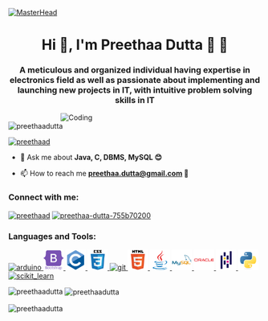 [![MasterHead](https://previews.123rf.com/images/sergeybitos/sergeybitos1907/sergeybitos190700042/128187395-programming-concept-banner-software-web-development-programming-concept-programming-languages-java-c.jpg)](https://preethaadutta.io)
<h1 align="center">Hi 👋, I'm Preethaa Dutta 🙂 🙏</h1>
<h3 align="center">A meticulous and organized individual having expertise in electronics field as well as passionate about implementing and launching new projects in IT, with intuitive problem solving skills in IT</h3>
<img align="right" alt="Coding" width="400" src="https://cdn.dribbble.com/users/331265/screenshots/2542587/gabi-d.gif">

<p align="left"> <img src="https://komarev.com/ghpvc/?username=preethaadutta&label=Profile%20views&color=0e75b6&style=flat" alt="preethaadutta" /> </p>

<p align="left"> <a href="https://twitter.com/preethaad" target="blank"><img src="https://img.shields.io/twitter/follow/preethaad?logo=twitter&style=for-the-badge" alt="preethaad" /></a> </p>

- 💬 Ask me about **Java, C, DBMS, MySQL 😊**

- 📫 How to reach me **preethaa.dutta@gmail.com 🤩**

<h3 align="left">Connect with me:</h3>
<p align="left">
<a href="https://twitter.com/preethaad" target="blank"><img align="center" src="https://raw.githubusercontent.com/rahuldkjain/github-profile-readme-generator/master/src/images/icons/Social/twitter.svg" alt="preethaad" height="30" width="40" /></a>
<a href="https://linkedin.com/in/preethaa-dutta-755b70200" target="blank"><img align="center" src="https://raw.githubusercontent.com/rahuldkjain/github-profile-readme-generator/master/src/images/icons/Social/linked-in-alt.svg" alt="preethaa-dutta-755b70200" height="30" width="40" /></a>
</p>

<h3 align="left">Languages and Tools:</h3>
<p align="left"> <a href="https://www.arduino.cc/" target="_blank" rel="noreferrer"> <img src="https://cdn.worldvectorlogo.com/logos/arduino-1.svg" alt="arduino" width="40" height="40"/> </a> <a href="https://getbootstrap.com" target="_blank" rel="noreferrer"> <img src="https://raw.githubusercontent.com/devicons/devicon/master/icons/bootstrap/bootstrap-plain-wordmark.svg" alt="bootstrap" width="40" height="40"/> </a> <a href="https://www.cprogramming.com/" target="_blank" rel="noreferrer"> <img src="https://raw.githubusercontent.com/devicons/devicon/master/icons/c/c-original.svg" alt="c" width="40" height="40"/> </a> <a href="https://www.w3schools.com/css/" target="_blank" rel="noreferrer"> <img src="https://raw.githubusercontent.com/devicons/devicon/master/icons/css3/css3-original-wordmark.svg" alt="css3" width="40" height="40"/> </a> <a href="https://git-scm.com/" target="_blank" rel="noreferrer"> <img src="https://www.vectorlogo.zone/logos/git-scm/git-scm-icon.svg" alt="git" width="40" height="40"/> </a> <a href="https://www.w3.org/html/" target="_blank" rel="noreferrer"> <img src="https://raw.githubusercontent.com/devicons/devicon/master/icons/html5/html5-original-wordmark.svg" alt="html5" width="40" height="40"/> </a> <a href="https://www.java.com" target="_blank" rel="noreferrer"> <img src="https://raw.githubusercontent.com/devicons/devicon/master/icons/java/java-original.svg" alt="java" width="40" height="40"/> </a> <a href="https://www.mysql.com/" target="_blank" rel="noreferrer"> <img src="https://raw.githubusercontent.com/devicons/devicon/master/icons/mysql/mysql-original-wordmark.svg" alt="mysql" width="40" height="40"/> </a> <a href="https://www.oracle.com/" target="_blank" rel="noreferrer"> <img src="https://raw.githubusercontent.com/devicons/devicon/master/icons/oracle/oracle-original.svg" alt="oracle" width="40" height="40"/> </a> <a href="https://pandas.pydata.org/" target="_blank" rel="noreferrer"> <img src="https://raw.githubusercontent.com/devicons/devicon/2ae2a900d2f041da66e950e4d48052658d850630/icons/pandas/pandas-original.svg" alt="pandas" width="40" height="40"/> </a> <a href="https://www.python.org" target="_blank" rel="noreferrer"> <img src="https://raw.githubusercontent.com/devicons/devicon/master/icons/python/python-original.svg" alt="python" width="40" height="40"/> </a> <a href="https://scikit-learn.org/" target="_blank" rel="noreferrer"> <img src="https://upload.wikimedia.org/wikipedia/commons/0/05/Scikit_learn_logo_small.svg" alt="scikit_learn" width="40" height="40"/> </a> </p>

<p><img align="left" src="https://github-readme-stats.vercel.app/api/top-langs?username=preethaadutta&show_icons=true&locale=en&layout=compact" alt="preethaadutta" /></p>

<p>&nbsp;<img align="center" src="https://github-readme-stats.vercel.app/api?username=preethaadutta&show_icons=true&locale=en" alt="preethaadutta" /></p>

<p><img align="center" src="https://github-readme-streak-stats.herokuapp.com/?user=preethaadutta&" alt="preethaadutta" /></p>
